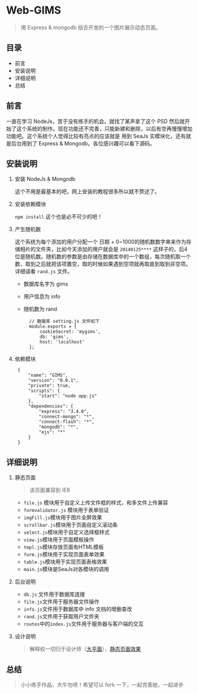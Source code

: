Web-GIMS
========

> 用 Express & mongodb 结合开发的一个图片展示动态页面。

## 目录

- 前言
- 安装说明
- 详细说明
- 总结

## 前言

一直在学习 NodeJs，苦于没有练手的机会。就找了某声拿了这个 PSD 然后就开始了这个系统的制作。现在功能还不完善，只能新建和删除，以后有空再慢慢增加功能吧。这个系统个人觉得比较有亮点的应该就是 用到 SeaJs 实模块化，还有就是后台用到了 Express & Mongodb。各位感兴趣可以看下源码。

## 安装说明

1. 安装 NodeJs & Mongodb
	
	这个不用是最基本的吧，网上安装的教程很多所以就不赘述了。

2. 安装依赖模块

	`npm install` 这个也是必不可少的吧！

3. 产生随机数

	这个系统为每个添加的用户分配一个 日期 + 0~1000的随机数数字串来作为存储相片的文件夹，比如今天添加的用户就会是 `20140125****` 这样子的，后4位是随机数。随机数的参数是由存储在数据库中的一个数组，每次随机取一个数，取到之后就把该项置空，取的时候如果遇到空项就再取直到取到非空项。详细请看 `rand.js` 文件。

	- 数据库名字为 gims
	- 用户信息为 info
	- 随机数为 rand
		
			// 数据库 setting.js 文件如下
			module.exports = {
    			cookieSecret: 'mygims',
    			db: 'gims',
    			host: 'localhost'
			};

4. 依赖模块

		{
			"name": "GIMS",
  			"version": "0.0.1",
  			"private": true,
  			"scripts": {
    			"start": "node app.js"
  			},
  			"dependencies": {
    			"express": "3.4.0",
    			"connect-mongo": "*",
    			"connect-flash": "*",
    			"mongodb": "*",
    			"ejs": "*"
  			}
		}

## 详细说明

1. 静态页面
	>该页面兼容到 IE8
	- `file.js` 模块用于自定义上传文件框的样式，和多文件上传兼容
	- `formvalidator.js` 模块用于表单验证
	- `imgFill.js`模块用于图片全屏效果
	- `scrollbar.js`模块用于页面自定义滚动条
	- `select.js`模块用于自定义选择框样式
	- `view.js`模块用于页面模板操作
	- `tmpl.js`模块存放页面有HTML模板
	- `form.js`模块用于实现页面表单效果
	- `table.js`模块用于实现页面表格效果
	- `main.js`模块是SeaJs对各模块的调用

2. 后台说明
	- `db.js` 文件用于数据库连接
	- `file.js`文件用于服务器文件操作
	- `info.js`文件用于数据库中 info 文档的增删查改
	- `rand.js`文件用于获取用户文件夹
	- `routes`中的`index.js`文件用于服务器与客户端的交互

3. 设计说明
	>解释权一切归于设计师（[大平面](http://www.zcool.com.cn/work/ZMjUyOTM1Mg==.html)），[静态页面效果](http://github.wnlee.com/Web-GIMS/)

## 总结

>小小练手作品，大牛勿喷！希望可以 fork 一下，一起完善她，一起进步